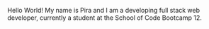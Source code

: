Hello World! My name is Pira and I am a developing full stack web developer, currently a student at the School of Code Bootcamp 12.
